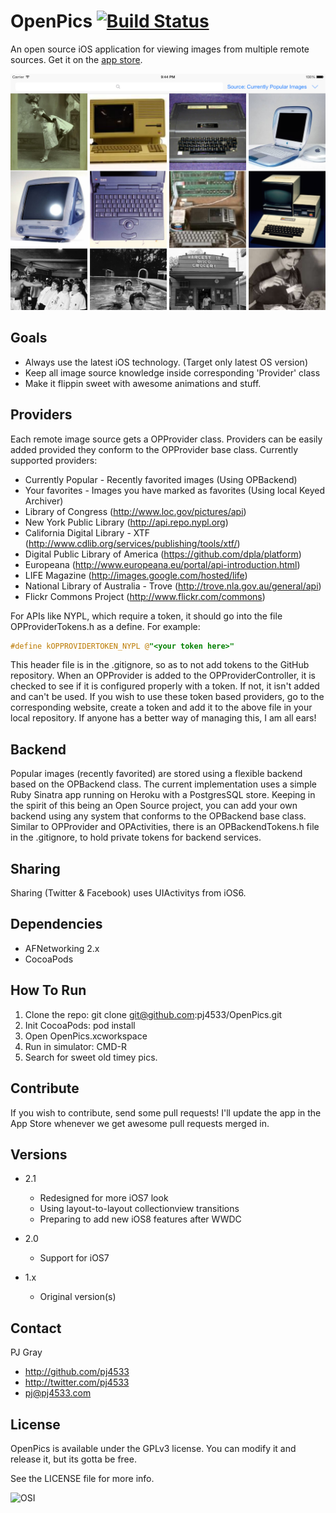 # OpenPics [![Build Status](https://travis-ci.org/pj4533/OpenPics.png?branch=master)](https://travis-ci.org/pj4533/OpenPics?branch=master)

An open source iOS application for viewing images from multiple remote sources. Get it on the [app store](https://itunes.apple.com/us/app/openpics/id633423505?ls=1&mt=8).


![Screenshot](Screenshots/openpics.png "Screenshot")

## Goals

* Always use the latest iOS technology.  (Target only latest OS version)
* Keep all image source knowledge inside corresponding 'Provider' class
* Make it flippin sweet with awesome animations and stuff.

## Providers

Each remote image source gets a OPProvider class.  Providers can be easily added provided they conform to the OPProvider base class.  Currently supported providers:

* Currently Popular - Recently favorited images (Using OPBackend)
* Your favorites - Images you have marked as favorites (Using local Keyed Archiver)
* Library of Congress (http://www.loc.gov/pictures/api)
* New York Public Library (http://api.repo.nypl.org)
* California Digital Library - XTF (http://www.cdlib.org/services/publishing/tools/xtf/)
* Digital Public Library of America (https://github.com/dpla/platform)
* Europeana (http://www.europeana.eu/portal/api-introduction.html)
* LIFE Magazine (http://images.google.com/hosted/life)
* National Library of Australia - Trove (http://trove.nla.gov.au/general/api)
* Flickr Commons Project (http://www.flickr.com/commons)

For APIs like NYPL, which require a token, it should go into the file OPProviderTokens.h as a define.   For example:

``` objective-c
#define kOPPROVIDERTOKEN_NYPL @"<your token here>"
```

This header file is in the .gitignore, so as to not add tokens to the GitHub repository.  When an OPProvider is added to the OPProviderController, it is checked to see if it is configured properly with a token.  If not, it isn't added and can't be used.  If you wish to use these token based providers, go to the corresponding website, create a token and add it to the above file in your local repository.   If anyone has a better way of managing this, I am all ears!

## Backend

Popular images (recently favorited) are stored using a flexible backend based on the OPBackend class.  The current implementation uses a simple Ruby Sinatra app running on Heroku with a PostgresSQL store.  Keeping in the spirit of this being an Open Source project, you can add your own backend using any system that conforms to the OPBackend base class.   Similar to OPProvider and OPActivities, there is an OPBackendTokens.h file in the .gitignore, to hold private tokens for backend services.

## Sharing

Sharing (Twitter & Facebook) uses UIActivitys from iOS6.

## Dependencies

* AFNetworking 2.x
* CocoaPods

## How To Run

1. Clone the repo:    git clone git@github.com:pj4533/OpenPics.git
2. Init CocoaPods:    pod install
3. Open OpenPics.xcworkspace
4. Run in simulator:  CMD-R
5. Search for sweet old timey pics.

## Contribute

If you wish to contribute, send some pull requests!  I'll update the app in the App Store whenever we get awesome pull requests merged in.

## Versions

* 2.1
	* Redesigned for more iOS7 look
	* Using layout-to-layout collectionview transitions
	* Preparing to add new iOS8 features after WWDC

* 2.0
	* Support for iOS7

* 1.x
	* Original version(s)

## Contact

PJ Gray

- http://github.com/pj4533
- http://twitter.com/pj4533
- pj@pj4533.com

## License

OpenPics is available under the GPLv3 license.  You can modify it and release it, but its gotta be free.

See the LICENSE file for more info.

![OSI](OpenPics/Images/OSI/OSI-logo-100x117.png "OSI")
